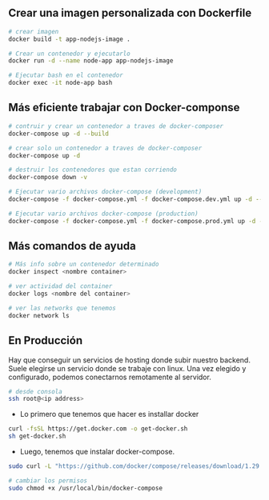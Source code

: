 ## Crear una imagen personalizada con Dockerfile

```bash
# crear imagen
docker build -t app-nodejs-image .

# Crear un contenedor y ejecutarlo
docker run -d --name node-app app-nodejs-image

# Ejecutar bash en el contenedor
docker exec -it node-app bash
```

## Más eficiente trabajar con Docker-componse

```bash
# contruir y crear un contenedor a traves de docker-composer
docker-compose up -d --build

# crear solo un contenedor a traves de docker-composer
docker-compose up -d

# destruir los contenedores que estan corriendo
docker-compose down -v

# Ejecutar vario archivos docker-compose (development)
docker-compose -f docker-compose.yml -f docker-compose.dev.yml up -d --build

# Ejecutar vario archivos docker-compose (production)
docker-compose -f docker-compose.yml -f docker-compose.prod.yml up -d --build
```

## Más comandos de ayuda

```bash
# Más info sobre un contenedor determinado
docker inspect <nombre container>

# ver actividad del container
docker logs <nombre del container>

# ver las networks que tenemos
docker network ls
```

## En Producción

Hay que conseguir un servicios de hosting donde subir nuestro backend. Suele elegirse un servicio donde se trabaje con linux.
Una vez elegido y configurado, podemos conectarnos remotamente al servidor.

```bash
# desde consola
ssh root@<ip address>
```

- Lo primero que tenemos que hacer es installar docker

```bash
curl -fsSL https://get.docker.com -o get-docker.sh
sh get-docker.sh
```

- Luego, tenemos que instalar docker-compose.

```bash
sudo curl -L "https://github.com/docker/compose/releases/download/1.29.0/docker-compose-$(uname -s)-$(uname -m)" -o /usr/local/bin/docker-compose

# cambiar los permisos
sudo chmod +x /usr/local/bin/docker-compose
```
